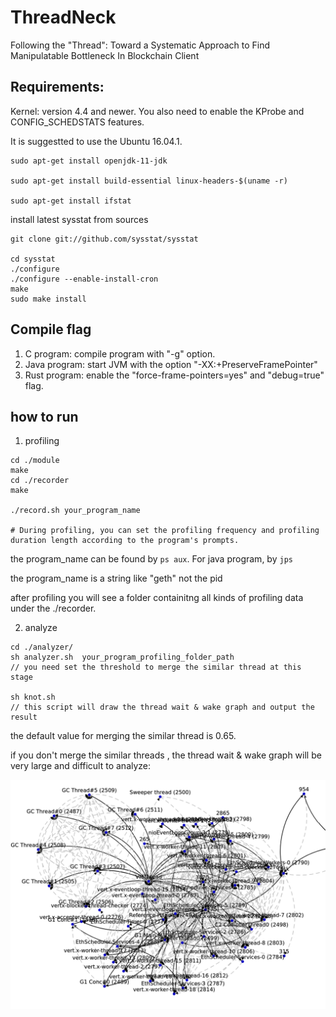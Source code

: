# ThreadNeck
Following the "Thread": Toward a Systematic Approach to Find Manipulatable Bottleneck In Blockchain Client

## Requirements:
Kernel: version 4.4 and newer. You also need to enable the KProbe and CONFIG_SCHEDSTATS features.

It is suggestted to use the Ubuntu 16.04.1. 


```
sudo apt-get install openjdk-11-jdk

sudo apt-get install build-essential linux-headers-$(uname -r)

sudo apt-get install ifstat

```

install latest sysstat from sources

```
git clone git://github.com/sysstat/sysstat

cd sysstat
./configure
./configure --enable-install-cron
make
sudo make install
```


## Compile flag
1. C program: compile program with "-g" option.
2. Java program: start JVM with the option "-XX:+PreserveFramePointer"
3. Rust program:  enable the "force-frame-pointers=yes" and "debug=true" flag. 


## how to run

1. profiling
```
cd ./module
make
cd ./recorder
make

./record.sh your_program_name

# During profiling, you can set the profiling frequency and profiling duration length according to the program's prompts.
```


the program_name can be found by ```ps aux```. For java program, by ```jps```

the program_name is a string like "geth" not the pid

after profiling you will see a folder containitng all kinds of profiling data under the ./recorder.


2. analyze
```
cd ./analyzer/
sh analyzer.sh  your_program_profiling_folder_path
// you need set the threshold to merge the similar thread at this stage

sh knot.sh
// this script will draw the thread wait & wake graph and output the result
```


the default value for merging the similar thread is 0.65.

if you don't merge the similar threads ,  the thread wait & wake graph will be very large and difficult to analyze:

![example](./pic/graph.png)







